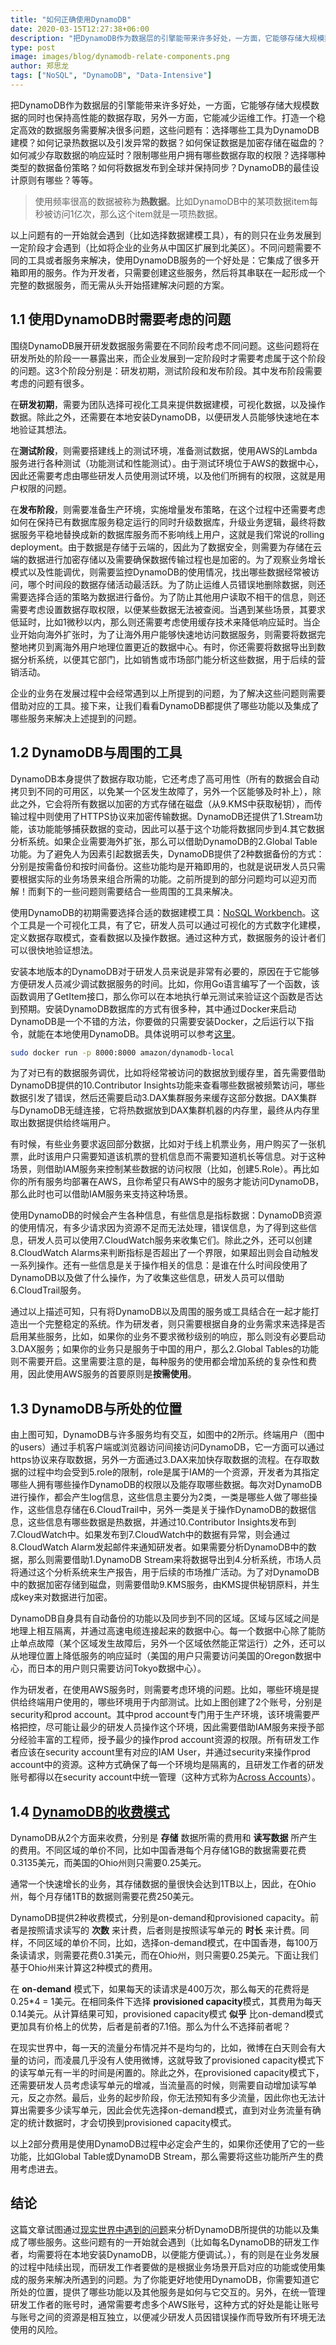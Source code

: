 ```yaml
---
title: "如何正确使用DynamoDB"
date: 2020-03-15T12:27:38+06:00
description: "把DynamoDB作为数据层的引擎能带来许多好处，一方面，它能够存储大规模数据的同时也保持高性能的数据存取，另外一方面，它能减少运维工作。打造一个稳定高效的数据服务需要解决很多问题，这些问题有：选择哪些工具为DynamoDB建模？如何记录热数据以及引发异常的数据？如何保证数据是加密存储在磁盘的？如何减少存取数据的响应延时？限制哪些用户拥有哪些数据存取的权限？选择哪种类型的数据备份策略？如何将数据发布到全球并保持同步？DynamoDB的最佳设计原则有哪些？等等。"
type: post
image: images/blog/dynamodb-relate-components.png
author: 郑思龙
tags: ["NoSQL", "DynamoDB", "Data-Intensive"]
---
```


把DynamoDB作为数据层的引擎能带来许多好处，一方面，它能够存储大规模数据的同时也保持高性能的数据存取，另外一方面，它能减少运维工作。打造一个稳定高效的数据服务需要解决很多问题，这些问题有：选择哪些工具为DynamoDB建模？如何记录热数据以及引发异常的数据？如何保证数据是加密存储在磁盘的？如何减少存取数据的响应延时？限制哪些用户拥有哪些数据存取的权限？选择哪种类型的数据备份策略？如何将数据发布到全球并保持同步？DynamoDB的最佳设计原则有哪些？等等。

> 使用频率很高的数据被称为**热数据**。比如DynamoDB中的某项数据item每秒被访问1亿次，那么这个item就是一项热数据。

以上问题有的一开始就会遇到（比如选择数据建模工具），有的则只在业务发展到一定阶段才会遇到（比如将企业的业务从中国区扩展到北美区）。不同问题需要不同的工具或者服务来解决，使用DynamoDB服务的一个好处是：它集成了很多开箱即用的服务。作为开发者，只需要创建这些服务，然后将其串联在一起形成一个完整的数据服务，而无需从头开始搭建解决问题的方案。

## 1.1 使用DynamoDB时需要考虑的问题

围绕DynamoDB展开研发数据服务需要在不同阶段考虑不同问题。这些问题将在研发所处的阶段一一暴露出来，而企业发展到一定阶段时才需要考虑属于这个阶段的问题。这3个阶段分别是：研发初期，测试阶段和发布阶段。其中发布阶段需要考虑的问题有很多。

在**研发初期**，需要为团队选择可视化工具来提供数据建模，可视化数据，以及操作数据。除此之外，还需要在本地安装DynamoDB，以便研发人员能够快速地在本地验证其想法。

在**测试阶段**，则需要搭建线上的测试环境，准备测试数据，使用AWS的Lambda服务进行各种测试（功能测试和性能测试）。由于测试环境位于AWS的数据中心，因此还需要考虑由哪些研发人员使用测试环境，以及他们所拥有的权限，这就是用户权限的问题。

在**发布阶段**，则需要准备生产环境，实施增量发布策略，在这个过程中还需要考虑如何在保持已有数据库服务稳定运行的同时升级数据库，升级业务逻辑，最终将数据服务平稳地替换成新的数据库服务而不影响线上用户，这就是我们常说的rolling deployment。由于数据是存储于云端的，因此为了数据安全，则需要为存储在云端的数据进行加密存储以及需要确保数据传输过程也是加密的。为了观察业务增长模式以及性能调优，则需要监控DynamoDB的使用情况，找出哪些数据经常被访问，哪个时间段的数据存储活动最活跃。为了防止运维人员错误地删除数据，则还需要选择合适的策略为数据进行备份。为了防止其他用户读取不相干的信息，则还需要考虑设置数据存取权限，以便某些数据无法被查阅。当遇到某些场景，其要求低延时，比如1微秒以内，那么则还需要考虑使用缓存技术来降低响应延时。当企业开始向海外扩张时，为了让海外用户能够快速地访问数据服务，则需要将数据完整地拷贝到离海外用户地理位置更近的数据中心。有时，你还需要将数据导出到数据分析系统，以便其它部门，比如销售或市场部门能分析这些数据，用于后续的营销活动。

企业的业务在发展过程中会经常遇到以上所提到的问题，为了解决这些问题则需要借助对应的工具。接下来，让我们看看DynamoDB都提供了哪些功能以及集成了哪些服务来解决上述提到的问题。

## 1.2 DynamoDB与周围的工具

DynamoDB本身提供了数据存取功能，它还考虑了高可用性（所有的数据会自动拷贝到不同的可用区，以免某一个区发生故障了，另外一个区能够及时补上），除此之外，它会将所有数据以加密的方式存储在磁盘（从9.KMS中获取秘钥），而传输过程中则使用了HTTPS协议来加密传输数据。DynamoDB还提供了1.Stream功能，该功能能够捕获数据的变动，因此可以基于这个功能将数据同步到4.其它数据分析系统。如果企业需要海外扩张，那么可以借助DynamoDB的2.Global Table功能。为了避免人为因素引起数据丢失，DynamoDB提供了2种数据备份的方式：分别是按需备份和按时间备份。这些功能均是开箱即用的，也就是说研发人员只需要根据实际的业务场景来组合所需的功能。之前所提到的部分问题均可以迎刃而解！而剩下的一些问题则需要结合一些周围的工具来解决。

使用DynamoDB的初期需要选择合适的数据建模工具：[NoSQL Workbench](https://docs.aws.amazon.com/amazondynamodb/latest/developerguide/workbench.settingup.html)。这个工具是一个可视化工具，有了它，研发人员可以通过可视化的方式数字化建模，定义数据存取模式，查看数据以及操作数据。通过这种方式，数据服务的设计者们可以很快地验证想法。

安装本地版本的DynamoDB对于研发人员来说是非常有必要的，原因在于它能够方便研发人员减少调试数据服务的时间。比如，你用Go语言编写了一个函数，该函数调用了GetItem接口，那么你可以在本地执行单元测试来验证这个函数是否达到预期。安装DynamoDB数据库的方式有很多种，其中通过Docker来启动DynamoDB是一个不错的方法，你要做的只需要安装Docker，之后运行以下指令，就能在本地使用DynamoDB。具体说明可以参考[这里](https://docs.aws.amazon.com/amazondynamodb/latest/developerguide/DynamoDBLocal.Docker.html)。

```bash
sudo docker run -p 8000:8000 amazon/dynamodb-local
```

为了对已有的数据服务调优，比如将经常被访问的数据放到缓存里，首先需要借助DynamoDB提供的10.Contributor Insights功能来查看哪些数据被频繁访问，哪些数据引发了错误，然后还需要启动3.DAX集群服务来缓存这部分数据。DAX集群与DynamoDB无缝连接，它将热数据放到DAX集群机器的内存里，最终从内存里取出数据提供给终端用户。

有时候，有些业务要求返回部分数据，比如对于线上机票业务，用户购买了一张机票，此时该用户只需要知道该机票的登机信息而不需要知道机长等信息。对于这种场景，则借助IAM服务来控制某些数据的访问权限（比如，创建5.Role）。再比如你的所有服务均部署在AWS，且你希望只有AWS中的服务才能访问DynamoDB，那么此时也可以借助IAM服务来支持这种场景。

使用DynamoDB的时候会产生各种信息，有些信息是指标数据：DynamoDB资源的使用情况，有多少请求因为资源不足而无法处理，错误信息，为了得到这些信息，研发人员可以使用7.CloudWatch服务来收集它们。除此之外，还可以创建8.CloudWatch Alarms来判断指标是否超出了一个界限，如果超出则会自动触发一系列操作。还有一些信息是关于操作相关的信息：是谁在什么时间段使用了DynamoDB以及做了什么操作，为了收集这些信息，研发人员可以借助6.CloudTrail服务。

通过以上描述可知，只有将DynamoDB以及周围的服务或工具结合在一起才能打造出一个完整稳定的系统。作为研发者，则只需要根据自身的业务需求来选择是否启用某些服务，比如，如果你的业务不要求微秒级别的响应，那么则没有必要启动3.DAX服务；如果你的业务只是服务于中国的用户，那么2.Global Tables的功能则不需要开启。这里需要注意的是，每种服务的使用都会增加系统的复杂性和费用，因此使用AWS服务的首要原则是**按需使用**。

## 1.3 DynamoDB与所处的位置

由上图可知，DynamoDB与许多服务均有交互，如图中的2所示。终端用户（图中的users）通过手机客户端或浏览器访问间接访问DynamoDB，它一方面可以通过https协议来存取数据，另外一方面通过3.DAX来加快存取数据的流程。在存取数据的过程中均会受到5.role的限制，role是属于IAM的一个资源，开发者为其指定哪些人拥有哪些操作DynamoDB的权限以及能存取哪些数据。每次对DynamoDB进行操作，都会产生log信息，这些信息主要分为2类，一类是哪些人做了哪些操作，这些信息存储在6.CloudTrail中，另外一类是关于操作DynamoDB的数据信息，这些信息有哪些数据是热数据，并通过10.Contributor Insights发布到7.CloudWatch中。如果发布到7.CloudWatch中的数据有异常，则会通过8.CloudWatch Alarm发起邮件来通知研发者。如果需要分析DynamoDB中的数据，那么则需要借助1.DynamoDB Stream来将数据导出到4.分析系统，市场人员将通过这个分析系统来生产报告，用于后续的市场推广活动。为了对DynamoDB中的数据加密存储到磁盘，则需要借助9.KMS服务，由KMS提供秘钥原料，并生成key来对数据进行加密。

DynamoDB自身具有自动备份的功能以及同步到不同的区域。区域与区域之间是地理上相互隔离，并通过高速电缆连接起来的数据中心。每一个数据中心除了能防止单点故障（某个区域发生故障后，另外一个区域依然能正常运行）之外，还可以从地理位置上降低服务的响应延时（美国的用户只需要访问美国的Oregon数据中心，而日本的用户则只需要访问Tokyo数据中心）。

作为研发者，在使用AWS服务时，则需要考虑环境的问题。比如，哪些环境是提供给终端用户使用的，哪些环境用于内部测试。比如上图创建了2个账号，分别是security和prod account。其中prod account专门用于生产环境，该环境需要严格把控，尽可能让最少的研发人员操作这个环境，因此需要借助IAM服务来授予部分经验丰富的工程师，授予最少的操作prod account资源的权限。所有研发工作者应该在security account里有对应的IAM User，并通过security来操作prod account中的资源。这种方式确保了每一个环境均是隔离的，且研发工作者的研发账号都得以在security account中统一管理（这种方式称为[Across Accounts](https://2cloudlab.com/portfolio/how-to-construct-enterprise-accounts/)）。

## 1.4 [DynamoDB的收费模式](https://aws.amazon.com/dynamodb/pricing/on-demand/)

DynamoDB从2个方面来收费，分别是 **存储** 数据所需的费用和 **读写数据** 所产生的费用。不同区域的单价不同，比如中国香港每个月存储1GB的数据需要花费0.3135美元，而美国的Ohio州则只需要0.25美元。

通常一个快速增长的业务，其存储数据的量很快会达到1TB以上，因此，在Ohio州，每个月存储1TB的数据则需要花费250美元。

DynamoDB提供2种收费模式，分别是on-demand和provisioned capacity。前者是按照请求读写的 **次数** 来计费，后者则是按照读写单元的 **时长** 来计费。同样，不同区域的单价不同，比如，选择on-demand模式，在中国香港，每100万条读请求，则需要花费0.31美元，而在Ohio州，则只需要0.25美元。下面让我们基于Ohio州来计算这2种模式的费用。

在 **on-demand** 模式下，如果每天的读请求是400万次，那么每天的花费将是0.25*4 = 1美元。在相同条件下选择 **provisioned capacity**模式，其费用为每天0.14美元。从计算结果可知，provisioned capacity模式 **似乎** 比on-demand模式更加具有价格上的优势，后者是前者的7.1倍。那么为什么不选择前者呢？

在现实世界中，每一天的流量分布情况并不是均匀的，比如，微博在白天则会有大量的访问，而凌晨几乎没有人使用微博，这就导致了provisioned capacity模式下的读写单元有一半的时间是闲置的。除此之外，在provisioned capacity模式下，还需要研发人员考虑读写单元的增减，当流量高的时候，则需要自动增加读写单元，反之亦然。最后，业务的起步阶段，你无法预知有多少流量，因此你也无法计算出需要多少读写单元，因此会优先选择on-demand模式，直到对业务流量有确定的统计数据时，才会切换到provisioned capacity模式。

以上2部分费用是使用DynamoDB过程中必定会产生的，如果你还使用了它的一些功能，比如Global Table或DynamoDB Stream，那么需要将这些功能所产生的费用考虑进去。

## 结论

这篇文章试图通过[现实世界中遇到的问题](https://2cloudlab.com/nosql/amazon-back-end-data-system/)来分析DynamoDB所提供的功能以及集成了哪些服务。这些问题有的一开始就会遇到（比如每名DynamoDB的研发工作者，均需要将在本地安装DynamoDB，以便能方便调试。），有的则是在业务发展的过程中陆续出现，而研发工作者要做的是根据业务场景开启对应的功能或使用集成的服务来解决所遇到的问题。为了你能更好地使用DynamoDB，你需要知道它所处的位置，提供了哪些功能以及其他服务是如何与它交互的。另外，在统一管理研发工作者的账号时，通常需要考虑多个AWS账号，这种方式的好处是能让账号与账号之间的资源是相互独立，以便减少研发人员因错误操作而导致所有环境无法使用的风险。